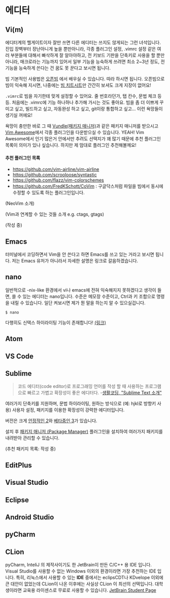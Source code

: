 # 에디터

## Vi(m)

에디터계의 헬게이트이자 잘만 쓰면 다른 에디터는 쓰지도 않게되는 그런 녀석입니다. 진입 장벽부터 장난아니게 높을 뿐만아니라, 각종 플러그인 설정, .vimrc 설정 같은 여러 부분들에 대해서 빠삭하게 잘 알아야하고, 전 키보드 기판을 단축키로 사용을 할 뿐만 아니라, 매크로라는 기능까지 있어서 일부 기능을 능숙하게 쓰려면 최소 2~3년 정도, 전 기능을 능숙하게 쓴다는 건 꿈도 못 꾼다고 보시면 됩니다.

빔 기본적인 사용법은 [오픈빔](http://www.openvim.com/) 에서 배우실 수 있습니다. 따라 하시면 됩니다. 오픈빔으로 빔이 익숙해 지시면, 나중에는 [빔 치트시트](http://www.worldtimzone.com/res/vi.html)만 간간히 보셔도 크게 지장이 없어요!

`.vimrc`로 빔을 자기한테 맞게 설정할 수 있어요. 줄 번호라던가, 탭 칸수, 문법 체크 등등. 처음에는 .vimrc에 기능 하나하나 추가해 가시는 것도 좋아요. 빔을 좀 더 이쁘게 꾸미고 싶고, 빌드하고 싶고, 자동완성 하고 싶고, git이랑 통합하고 싶고... 이런 욕망들이 생기실 꺼에요! 


욕망이 충만한 바로 그 때 [Vundle(패키지 매니저)](https://github.com/VundleVim/Vundle.vim)과 같은 패키지 매니저를 받으시고 [Vim Awesome](http://vimawesome.com/)에서 각종 플러그인을 다운받으실 수 있습니다. YEAH! Vim Awesome에서 인기 많은거 안에서만 추려도 선택지가 꽤 많기 때문에 추천 플러그인 목록이 의미가 있나 싶습니다. 하지만 제 맘대로 플러그인 추천해볼께요!

#### 추천 플러그인 목록
* https://github.com/vim-airline/vim-airline
* https://github.com/scrooloose/syntastic
* https://github.com/flazz/vim-colorschemes
* https://github.com/FredKSchott/CoVim : 구글닥스처럼 파일을 빔에서 동시에 수정할 수 있도록 하는 플러그인입니다.

(NeoVim 소개)

(Vim과 연계할 수 있는 것들 소개 e.g. ctags, gtags)

(작성 중)

## Emacs

터미널에서 코딩하면서 Vim을 안 쓴다고 하면 Emacs를 쓰고 있는 거라고 보시면 됩니다. 저는 Emacs 유저가 아니라서 자세한 설명은 링크로 갈음하겠습니다.

## nano

일반적으로 -nix-like 환경에서 vi나 emacs에 전혀 익숙해지지 못하겠다고 생각이 들면, 쓸 수 있는 에디터는 nano입니다. 수준은 메모장 수준이고, Ctrl과 키 조합으로 명령을 내릴 수 있습니다. 일단 켜보시면 제가 뭔 말을 하는지 알 수 있으실겁니다. 

```shell
$ nano
```

다행히도 신택스 하이라이팅 기능이 존재합니다! [(링크)](http://askubuntu.com/questions/90013/how-do-i-enable-syntax-highlighting-in-nano)

## Atom

## VS Code

## Sublime

> 코드 에디터(code editor)로 프로그래밍 언어를 작성 할 때 사용하는 프로그램으로 빠르고 가볍고 확장성이 좋은 에디터다. -[생활코딩, "Sublime Text 소개"](https://opentutorials.org/course/671/3595)

여러가지 단축키를 지원하며, 문법 하이라이팅, 원하는 방식으로 (예: hjkl로 방향키 사용) 사용자 설정, 패키지를 이용한 확장성이 강력한 에디터입니다.

버전은 크게 [안정적인 2](http://www.sublimetext.com/2)와 [베타중인 3](http://www.sublimetext.com/3)가 있습니다. 

설치 후 [패키지 매니저 (Package Manager)](https://packagecontrol.io/installation) 플러그인을 설치하여 여러가지 패키지를 내려받아 관리할 수 있습니다.

(추천 패키지 목록: 작성 중)

## EditPlus

## Visual Studio

## Eclipse

## Android Studio

## pyCharm

## CLion

pyCharm, InteliJ 의 제작사이기도 한 JetBrain이 만든 C/C++ 용 IDE 입니다. Visual Studio를 사용할 수 없는 Windows 이외의 환경이라면 가장 추천하는 IDE 입니다. 특히, 리눅스에서 사용할 수 있는 **IDE** 중에서는 eclipsCDT나 KDvelope 이외에 큰 대안이 없었는데 CLion이 나온 이후에는 사실상 CLion 이 최선의 선택입니다. 대학생이라면 교육용 라이센스로 무료로 사용할 수 있습니다. [JetBrain Student Page](https://www.jetbrains.com/student/) 
